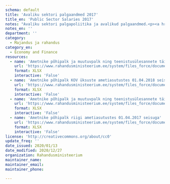 ```yaml
---
schema: default
title: 'Avaliku sektori palgaandmed 2017'
title_en: 'Public Sector Salaries 2017'
notes: "Avaliku sektori palgapoliitika ja avalikud palgaandmed.<p><a href='https://www.rahandusministeerium.ee/et/riigi-personalipoliitika/palgapoliitika'>https://www.rahandusministeerium.ee/et/riigi-personalipoliitika/palgapoliitika</a></p>"
notes_en: ''
department: ''
category:
  - Majandus ja rahandus
category_en:
  - Economy and Finance
resources:
  - name: 'Ametnike põhipalk ja muutuvpalk ning teenistusülesannete täitmisest tulenev muu tulu riigi ametiasutustes 01.01.-31.12.2017'
    url: 'https://www.rahandusministeerium.ee/system/files_force/document_files/aasta_kogupalk_2017_riik.xlsx?download=1'
    format: XLSX
    interactive: 'False'
  - name: 'Ametnike põhipalk KOV üksuste ametiasutustes 01.04.2018 seisuga'
    url: 'https://www.rahandusministeerium.ee/system/files_force/document_files/kov_pohipalk_01.04.2018.xlsx?download=1'
    format: XLSX
    interactive: 'False'
  - name: 'Ametnike põhipalk ja muutuvpalk ning teenistusülesannete täitmisest tulenev muu tulu KOV üksuste ametiasutustes 01.01.-31.12.2017'
    url: 'https://www.rahandusministeerium.ee/system/files_force/document_files/aasta_kogupalk_2017_kov.xlsx?download=1'
    format: XLSX
    interactive: 'False'
  - name: 'Ametnike põhipalk riigi ametiasutustes 01.04.2017 seisuga'
    url: 'https://www.rahandusministeerium.ee/system/files_force/document_files/riik_pohipalk_01.04.2017.xlsx?download=1'
    format: XLSX
    interactive: 'False'
license: 'http://creativecommons.org/about/cc0'
update_freq: ''
date_issued: 2020/01/13
date_modified: 2020/12/27
organization: Rahandusministeerium
maintainer_name: 
maintainer_email: 
maintainer_phone:

---
```

